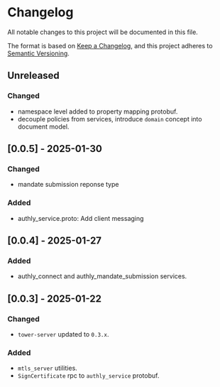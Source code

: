 # Changelog
All notable changes to this project will be documented in this file.

The format is based on [Keep a Changelog](https://keepachangelog.com/en/1.0.0/),
and this project adheres to [Semantic Versioning](https://semver.org/spec/v2.0.0.html).

## Unreleased
### Changed
- namespace level added to property mapping protobuf.
- decouple policies from services, introduce `domain` concept into document model.

## [0.0.5] - 2025-01-30
### Changed
- mandate submission reponse type

### Added
- authly_service.proto: Add client messaging

## [0.0.4] - 2025-01-27
### Added
- authly_connect and authly_mandate_submission services.

## [0.0.3] - 2025-01-22
### Changed
- `tower-server` updated to `0.3.x`.

### Added
- `mtls_server` utilities.
- `SignCertificate` rpc to `authly_service` protobuf.
